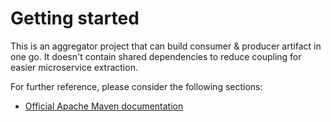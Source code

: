 # Getting started
This is an aggregator project that can build consumer & producer artifact in one go. 
It doesn't contain shared dependencies to reduce coupling for easier microservice extraction.

For further reference, please consider the following sections:

* [Official Apache Maven documentation](https://maven.apache.org/guides/index.html)